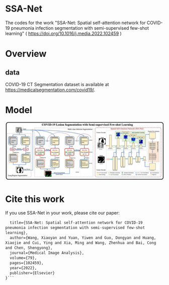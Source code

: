 SSA-Net
==
The codes for the work "SSA-Net: Spatial self-attention network for COVID-19 pneumonia infection segmentation with semi-supervised few-shot learning"
( https://doi.org/10.1016/j.media.2022.102459 )

Overview
==
data
-
COVID-19 CT Segmentation dataset is available at https://medicalsegmentation.com/covid19/.

Model
==
![image](https://github.com/peng778866/SSA-Net-pytorch/blob/main/SSA-Net/SSA-Net-architecture.jpg)

Cite this work
==
If you use SSA-Net in your work, please cite our paper:

```@article{wang2022ssa,
  title={SSA-Net: Spatial self-attention network for COVID-19 pneumonia infection segmentation with semi-supervised few-shot learning},
  author={Wang, Xiaoyan and Yuan, Yiwen and Guo, Dongyan and Huang, Xiaojie and Cui, Ying and Xia, Ming and Wang, Zhenhua and Bai, Cong and Chen, Shengyong},
  journal={Medical Image Analysis},
  volume={79},
  pages={102459},
  year={2022},
  publisher={Elsevier}
}```
